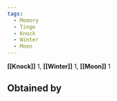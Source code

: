 ```yaml
---
tags:
  - Memory
  - Tinge
  - Knock
  - Winter
  - Moon
---
```


**[[Knock]]** 1, **[[Winter]]** 1, **[[Moon]]** 1

## Obtained by
